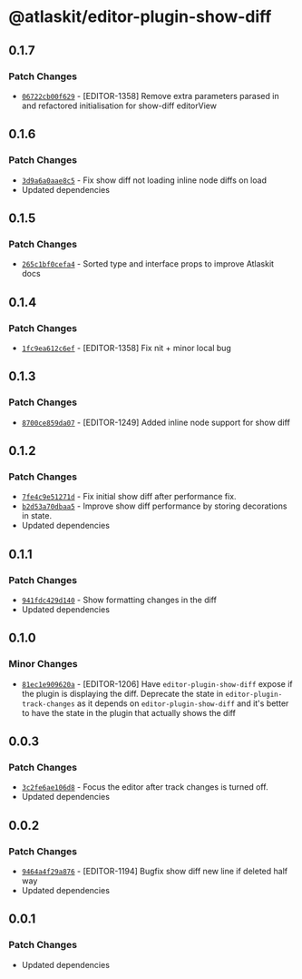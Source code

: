 # @atlaskit/editor-plugin-show-diff

## 0.1.7

### Patch Changes

- [`06722cb00f629`](https://bitbucket.org/atlassian/atlassian-frontend-monorepo/commits/06722cb00f629) -
  [EDITOR-1358] Remove extra parameters parased in and refactored initialisation for show-diff
  editorView

## 0.1.6

### Patch Changes

- [`3d9a6a0aae8c5`](https://bitbucket.org/atlassian/atlassian-frontend-monorepo/commits/3d9a6a0aae8c5) -
  Fix show diff not loading inline node diffs on load
- Updated dependencies

## 0.1.5

### Patch Changes

- [`265c1bf0cefa4`](https://bitbucket.org/atlassian/atlassian-frontend-monorepo/commits/265c1bf0cefa4) -
  Sorted type and interface props to improve Atlaskit docs

## 0.1.4

### Patch Changes

- [`1fc9ea612c6ef`](https://bitbucket.org/atlassian/atlassian-frontend-monorepo/commits/1fc9ea612c6ef) -
  [EDITOR-1358] Fix nit + minor local bug

## 0.1.3

### Patch Changes

- [`8700ce859da07`](https://bitbucket.org/atlassian/atlassian-frontend-monorepo/commits/8700ce859da07) -
  [EDITOR-1249] Added inline node support for show diff

## 0.1.2

### Patch Changes

- [`7fe4c9e51271d`](https://bitbucket.org/atlassian/atlassian-frontend-monorepo/commits/7fe4c9e51271d) -
  Fix initial show diff after performance fix.
- [`b2d53a70dbaa5`](https://bitbucket.org/atlassian/atlassian-frontend-monorepo/commits/b2d53a70dbaa5) -
  Improve show diff performance by storing decorations in state.
- Updated dependencies

## 0.1.1

### Patch Changes

- [`941fdc429d140`](https://bitbucket.org/atlassian/atlassian-frontend-monorepo/commits/941fdc429d140) -
  Show formatting changes in the diff
- Updated dependencies

## 0.1.0

### Minor Changes

- [`81ec1e909620a`](https://bitbucket.org/atlassian/atlassian-frontend-monorepo/commits/81ec1e909620a) -
  [EDITOR-1206] Have `editor-plugin-show-diff` expose if the plugin is displaying the diff.
  Deprecate the state in `editor-plugin-track-changes` as it depends on `editor-plugin-show-diff`
  and it's better to have the state in the plugin that actually shows the diff

## 0.0.3

### Patch Changes

- [`3c2fe6ae106d8`](https://bitbucket.org/atlassian/atlassian-frontend-monorepo/commits/3c2fe6ae106d8) -
  Focus the editor after track changes is turned off.
- Updated dependencies

## 0.0.2

### Patch Changes

- [`9464a4f29a876`](https://bitbucket.org/atlassian/atlassian-frontend-monorepo/commits/9464a4f29a876) -
  [EDITOR-1194] Bugfix show diff new line if deleted half way
- Updated dependencies

## 0.0.1

### Patch Changes

- Updated dependencies
